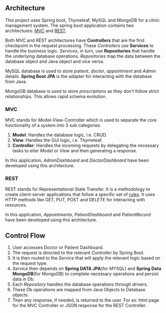 ## Architecture

This project uses Spring boot, Thymeleaf, MySQL and MongoDB for a
clinic management system. The spring boot application contains two
architectures: [MVC](#mvc) and [REST](#rest).

Both MVC and REST architectures have **Controllers** that are the first
checkpoint in the request processing. These _Controllers_ use **Services**
to handle the business logic. _Services_, in turn, use **Repositories**
that handle the underlying database operations. _Repositories_ map the
data between the database object and Java object and vice versa.

MySQL database is used to store _patient_, _doctor_, _appointment_
and _Admin_ details. **Spring Boot JPA** is the adapter for interacting
with the database from Java.

MongoDB database is used to store _prescriptions_ as they don't
follow strict relationships. This allows rapid schema evolution.

### MVC

MVC stands for Model-View-Controller which is used to separate the core
functionality of a system into 3 sub categories.

1. **Model**: Handles the database logic, i.e. CRUD.
2. **View**: Handles the GUI logic, i.e. Thymeleaf.
3. **Controller**: Handles the incoming requests by delegating the
necessary tasks to eiter _Model_ or _View_ and then generating a response.

In this application, _AdminDashboard_ and _DoctorDashboard_ have been
developed using this architecture.

### REST

REST stands for Representational State Transfer. It is a methodology to
create client-server applications that follow a specific set of [rules](https://restfulapi.net).
It uses HTTP methods like GET, PUT, POST and DELETE for interacting
with resources.

In this application, _Appointments_, _PatientDashboard_ and _PatientRecord_
have been developed using this architecture.

## Control Flow

1. User accesses Doctor or Patient Dashboard.
2. The request is directed to the relevant _Controller_ by Spring Boot.
3. It is then routed to the _Service_ that will apply the relevant
logic based on the request type.
4. _Service_ then depends on **Spring DATA JPA**(for MYSQL) and
**Spring Data MongoDB**(for MongoDB) to complete necessary operations
and persist data in Db.
5. Each _Repository_ handles the database operations through drivers.
6. These Db operations are mapped from Java Objects to Database objects.
7. Then any response, if needed, is returned to the user. For ex:
html page for the MVC Controller or JSON response for the REST Controller.